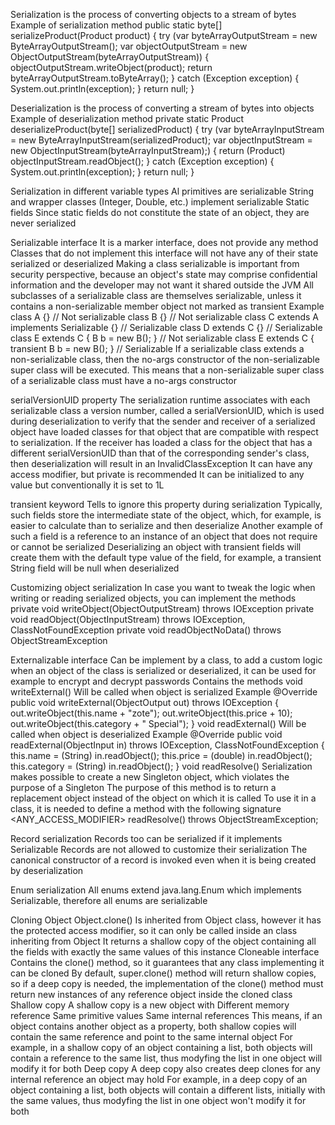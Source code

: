 Serialization is the process of converting objects to a stream of bytes
  Example of serialization method
    public static byte[] serializeProduct(Product product) {
        try (var byteArrayOutputStream = new ByteArrayOutputStream();
             var objectOutputStream = new ObjectOutputStream(byteArrayOutputStream)) {
            objectOutputStream.writeObject(product);
            return byteArrayOutputStream.toByteArray();
        } catch (Exception exception) {
            System.out.println(exception);
        }
        return  null;
    }

Deserialization is the process of converting a stream of bytes into objects
  Example of deserialization method
    private static Product deserializeProduct(byte[] serializedProduct) {
        try (var byteArrayInputStream = new ByteArrayInputStream(serializedProduct);
             var objectInputStream = new ObjectInputStream(byteArrayInputStream);) {
            return (Product) objectInputStream.readObject();
        } catch (Exception exception) {
            System.out.println(exception);
        }
        return null;
    }

Serialization in different variable types
  Al primitives are serializable
  String and wrapper classes (Integer, Double, etc.) implement serializable
  Static fields
    Since static fields do not constitute the state of an object, 
      they are never serialized

Serializable interface
  It is a marker interface, does not provide any method
  Classes that do not implement this interface will not have any of their state serialized or deserialized 
  Making a class serializable is important from security perspective,
    because an object's state may comprise confidential information 
    and the developer may not want it shared outside the JVM
  All subclasses of a serializable class are themselves serializable,
    unless it contains a non-serializable member object not marked as transient
    Example
      class A {} // Not serializable
      class B {} // Not serializable
      class C extends A implements Serializable {} // Serializable
      class D extends C {} // Serializable
      class E extends C { B b = new B(); } // Not serializable
      class E extends C { transient B b = new B(); } // Serializable
  If a serializable class extends a non-serializable class, then the no-args constructor
    of the non-serializable super class will be executed.
    This means that a non-serializable super class of a serializable class must have a no-args constructor

serialVersionUID property
  The serialization runtime associates with each serializable class a version number, called a serialVersionUID, 
    which is used during deserialization to verify that the sender and receiver of a serialized object have loaded classes 
    for that object that are compatible with respect to serialization. 
    If the receiver has loaded a class for the object that has a different serialVersionUID than that of the corresponding sender's class, 
    then deserialization will result in an InvalidClassException
  It can have any access modifier, but private is recommended
  It can be initialized to any value but conventionally it is set to 1L

transient keyword
  Tells to ignore this property during serialization
  Typically, such fields store the intermediate state of the object, 
    which, for example, is easier to calculate than to serialize and then deserialize
  Another example of such a field is a reference to an instance of an object that does not require or cannot be serialized
  Deserializing an object with transient fields will create them with the default type value of the field,
    for example, a transient String field will be null when deserialized

Customizing object serialization
  In case you want to tweak the logic when writing or reading serialized objects, you can implement the methods
  private void writeObject(ObjectOutputStream) throws IOException 
  private void readObject(ObjectInputStream) throws IOException, ClassNotFoundException 
  private void readObjectNoData() throws ObjectStreamException

Externalizable interface
  Can be implement by a class, to add a custom logic when an object of the class is serialized or deserialized,
    it can be used for example to encrypt and decrypt passwords
  Contains the methods
    void writeExternal()
      Will be called when object is serialized
        Example
          @Override
          public void writeExternal(ObjectOutput out) throws IOException {
              out.writeObject(this.name + "zote");
              out.writeObject(this.price + 10);
              out.writeObject(this.category + " Special");
          }
    void readExternal()
      Will be called when object is deserialized
        Example
          @Override
          public void readExternal(ObjectInput in) throws IOException, ClassNotFoundException {
              this.name = (String) in.readObject();
              this.price = (double) in.readObject();
              this.category = (String) in.readObject();
          }
    void readResolve()
      Serialization makes possible to create a new Singleton object, 
        which violates the purpose of a Singleton
      The purpose of this method is to return a replacement object instead of the object on which it is called
      To use it in a class, it is needed to define a method with the following signature
        <ANY_ACCESS_MODIFIER> readResolve() throws ObjectStreamException;

Record serialization
  Records too can be serialized if it implements Serializable
  Records are not allowed to customize their serialization
  The canonical constructor of a record is invoked even when it is being created by deserialization

Enum serialization
  All enums extend java.lang.Enum which implements Serializable,
    therefore all enums are serializable

Cloning
  Object Object.clone()
    Is inherited from Object class, however it has the protected access modifier, 
      so it can only be called inside an class inheriting from Object
    It returns a shallow copy of the object containing all the fields with exactly the same values of this instance
  Cloneable interface
    Contains the clone() method, so it guarantees that any class implementing it can be cloned
    By default, super.clone() method will return shallow copies, so if a deep copy is needed,
      the implementation of the clone() method must return new instances of any reference object inside the cloned class
  Shallow copy
    A shallow copy is a new object with
      Different memory reference 
      Same primitive values
      Same internal references 
    This means, if an object contains another object as a property, 
      both shallow copies will contain the same reference and point to the same internal object
      For example, in a shallow copy of an object containing a list, 
      both objects will contain a reference to the same list, 
      thus modyfing the list in one object will modify it for both
  Deep copy
    A deep copy also creates deep clones for any internal reference an object may hold
    For example, in a deep copy of an object containing a list, 
      both objects will contain a different lists, initially with the same values, 
      thus modyfing the list in one object won't modify it for both